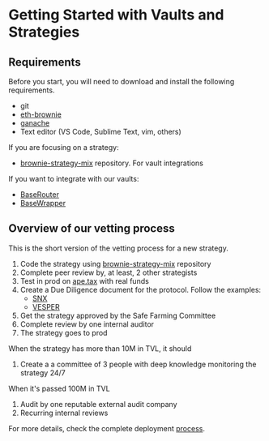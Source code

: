 # Getting Started with Vaults and Strategies

## Requirements

Before you start, you will need to download and install the following requirements.

- git
- [eth-brownie](https://eth-brownie.readthedocs.io/en/stable/)
- [ganache](https://trufflesuite.com/ganache)
- Text editor (VS Code, Sublime Text, vim, others)

If you are focusing on a strategy:

- [brownie-strategy-mix](https://github.com/yearn/brownie-strategy-mix) repository. For vault integrations

If you want to integrate with our vaults:

- [BaseRouter](https://github.com/yearn/yearn-vaults/blob/main/contracts/BaseRouter.sol)
- [BaseWrapper](https://github.com/yearn/yearn-vaults/blob/main/contracts/BaseWrapper.sol)

## Overview of our vetting process

This is the short version of the vetting process for a new strategy.

1. Code the strategy using [brownie-strategy-mix](https://github.com/yearn/brownie-strategy-mix) repository
2. Complete peer review by, at least, 2 other strategists
3. Test in prod on [ape.tax](https://ape.tax) with real funds
4. Create a Due Diligence document for the protocol. Follow the examples:
   - [SNX](https://hackmd.io/0w1RZh7DSc27A9EyzlHbJQ?view)
   - [VESPER](https://hackmd.io/@Ap_76vwNTg-vxJxbiaLMMQ/SkXEzic7O)
5. Get the strategy approved by the Safe Farming Committee
6. Complete review by one internal auditor
7. The strategy goes to prod

When the strategy has more than 10M in TVL, it should

1. Create a a committee of 3 people with deep knowledge monitoring the strategy 24/7

When it's passed 100M in TVL

1. Audit by one reputable external audit company
1. Recurring internal reviews

For more details, check the complete deployment [process](./DEPLOYMENT.md).
